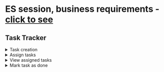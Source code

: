 # ES session, business requirements - [click to see](https://lms.tough-dev.school/materials/a2162bf68fe04b5cb954430e8ee7327d?pvs=25)
## Task Tracker

<details>
  <summary>Task creation</summary>
  <!-- have to be followed by an empty line! -->

## **Business flow diagram**
![alt text](https://github.com/mlipilov/AsyncArchitecture/blob/main/images/TaskCreationFLow.png)

</details>

<details>
  <summary>Assign tasks</summary>
  <!-- have to be followed by an empty line! -->

## **Business flow diagram**
![alt text](https://github.com/mlipilov/AsyncArchitecture/blob/main/images/TaskCreationFLow.png)
</details>

<details>
  <summary>View assigned tasks</summary>
  <!-- have to be followed by an empty line! -->

## **Business flow diagram**
![alt text](https://github.com/mlipilov/AsyncArchitecture/blob/main/images/ViewTaskFlow.png)
</details>

<details>
  <summary>Mark task as done</summary>
  <!-- have to be followed by an empty line! -->

## **Business flow diagram**
![alt text](https://github.com/mlipilov/AsyncArchitecture/blob/main/images/TaskCreationFLow.png)
</details>

